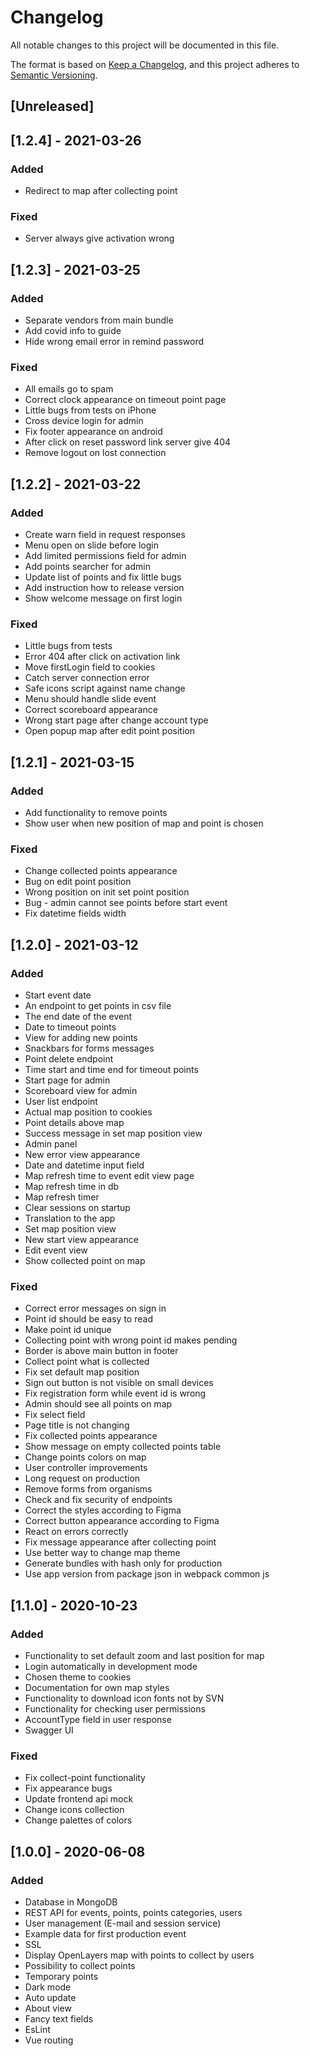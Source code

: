# Changelog
All notable changes to this project will be documented in this file.

The format is based on [Keep a Changelog](https://keepachangelog.com/en/1.0.0/),
and this project adheres to [Semantic Versioning](https://semver.org/spec/v2.0.0.html).

## [Unreleased]

## [1.2.4] - 2021-03-26
### Added
- Redirect to map after collecting point

### Fixed
- Server always give activation wrong

## [1.2.3] - 2021-03-25
### Added
- Separate vendors from main bundle
- Add covid info to guide
- Hide wrong email error in remind password

### Fixed
- All emails go to spam
- Correct clock appearance on timeout point page
- Little bugs from tests on iPhone
- Cross device login for admin
- Fix footer appearance on android
- After click on reset password link server give 404
- Remove logout on lost connection

## [1.2.2] - 2021-03-22
### Added
- Create warn field in request responses
- Menu open on slide before login
- Add limited permissions field for admin
- Add points searcher for admin
- Update list of points and fix little bugs
- Add instruction how to release version
- Show welcome message on first login

### Fixed
- Little bugs from tests
- Error 404 after click on activation link
- Move firstLogin field to cookies
- Catch server connection error
- Safe icons script against name change
- Menu should handle slide event
- Correct scoreboard appearance
- Wrong start page after change account type
- Open popup map after edit point position

## [1.2.1] - 2021-03-15
### Added
- Add functionality to remove points
- Show user when new position of map and point is chosen
### Fixed
- Change collected points appearance
- Bug on edit point position
- Wrong position on init set point position
- Bug - admin cannot see points before start event
- Fix datetime fields width

## [1.2.0] - 2021-03-12
### Added
- Start event date
- An endpoint to get points in csv file
- The end date of the event
- Date to timeout points
- View for adding new points
- Snackbars for forms messages
- Point delete endpoint
- Time start and time end for timeout points
- Start page for admin
- Scoreboard view for admin
- User list endpoint
- Actual map position to cookies
- Point details above map
- Success message in set map position view
- Admin panel
- New error view appearance
- Date and datetime input field
- Map refresh time to event edit view page
- Map refresh time in db
- Map refresh timer
- Clear sessions on startup
- Translation to the app
- Set map position view
- New start view appearance
- Edit event view
- Show collected point on map
### Fixed
- Correct error messages on sign in
- Point id should be easy to read
- Make point id unique
- Collecting point with wrong point id makes pending
- Border is above main button in footer
- Collect point what is collected
- Fix set default map position
- Sign out button is not visible on small devices
- Fix registration form while event id is wrong
- Admin should see all points on map
- Fix select field
- Page title is not changing
- Fix collected points appearance
- Show message on empty collected points table
- Change points colors on map
- User controller improvements
- Long request on production
- Remove forms from organisms
- Check and fix security of endpoints
- Correct the styles according to Figma
- Correct button appearance according to Figma
- React on errors correctly
- Fix message appearance after collecting point
- Use better way to change map theme
- Generate bundles with hash only for production
- Use app version from package json in webpack common js
  

## [1.1.0] - 2020-10-23
### Added
- Functionality to set default zoom and last position for map
- Login automatically in development mode
- Chosen theme to cookies
- Documentation for own map styles
- Functionality to download icon fonts not by SVN
- Functionality for checking user permissions
- AccountType field in user response
- Swagger UI
### Fixed
- Fix collect-point functionality
- Fix appearance bugs
- Update frontend api mock
- Change icons collection
- Change palettes of colors

## [1.0.0] - 2020-06-08
### Added
- Database in MongoDB
- REST API for events, points, points categories, users
- User management (E-mail and session service)
- Example data for first production event
- SSL
- Display OpenLayers map with points to collect by users
- Possibility to collect points
- Temporary points
- Dark mode
- Auto update
- About view
- Fancy text fields
- EsLint
- Vue routing
